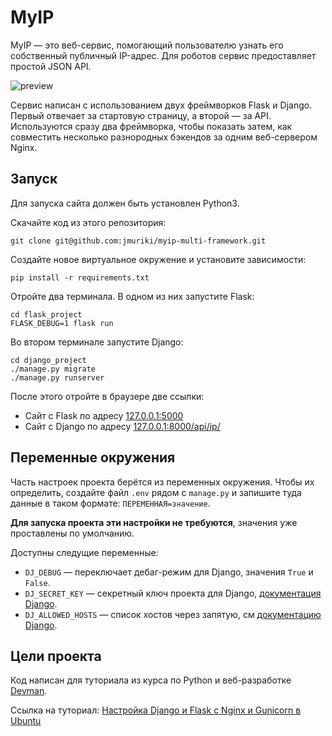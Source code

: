 # MyIP

MyIP — это веб-сервис, помогающий пользователю узнать его собственный публичный IP-адрес. Для роботов сервис предоставляет простой JSON API.

![preview](docs/preview.png)

Сервис написан с использованием двух фреймворков Flask и Django. Первый отвечает за стартовую страницу, а второй — за API. Используются сразу два фреймворка, чтобы показать затем, как совместить несколько разнородных бэкендов за одним веб-сервером Nginx.

## Запуск

Для запуска сайта должен быть установлен Python3.

Скачайте код из этого репозитория:

```
git clone git@github.com:jmuriki/myip-multi-framework.git
```

Создайте новое виртуальное окружение и установите зависимости:

```
pip install -r requirements.txt
```

Отройте два терминала. В одном из них запустите Flask:

```
cd flask_project
FLASK_DEBUG=1 flask run
```

Во втором терминале запустите Django:

```
cd django_project
./manage.py migrate
./manage.py runserver
```

После этого отройте в браузере две ссылки:

- Сайт с Flask по адресу [127.0.0.1:5000](http://127.0.0.1:5000/)
- Сайт с Django по адресу [127.0.0.1:8000/api/ip/](http://127.0.0.1:8000/api/ip/)

## Переменные окружения

Часть настроек проекта берётся из переменных окружения. Чтобы их определить, создайте файл `.env` рядом с `manage.py` и запишите туда данные в таком формате: `ПЕРЕМЕННАЯ=значение`.

**Для запуска проекта эти настройки не требуются**, значения уже проставлены по умолчанию.

Доступны следущие переменные:

- `DJ_DEBUG` — переключает дебаг-режим для Django, значения `True` и `False`.
- `DJ_SECRET_KEY` — секретный ключ проекта для Django, [документация Django](https://docs.djangoproject.com/en/3.1/ref/settings/#std:setting-SECRET_KEY).
- `DJ_ALLOWED_HOSTS` — список хостов через запятую, см [документацию Django](https://docs.djangoproject.com/en/3.1/ref/settings/#allowed-hosts).

## Цели проекта

Код написан для туториала из курса по Python и веб-разработке [Devman](https://dvmn.org).

Ссылка на туториал: [Настройка Django и Flask c Nginx и Gunicorn в Ubuntu](https://devman.org/encyclopedia/web-server/deploy-django-nginx-gunicorn/)
